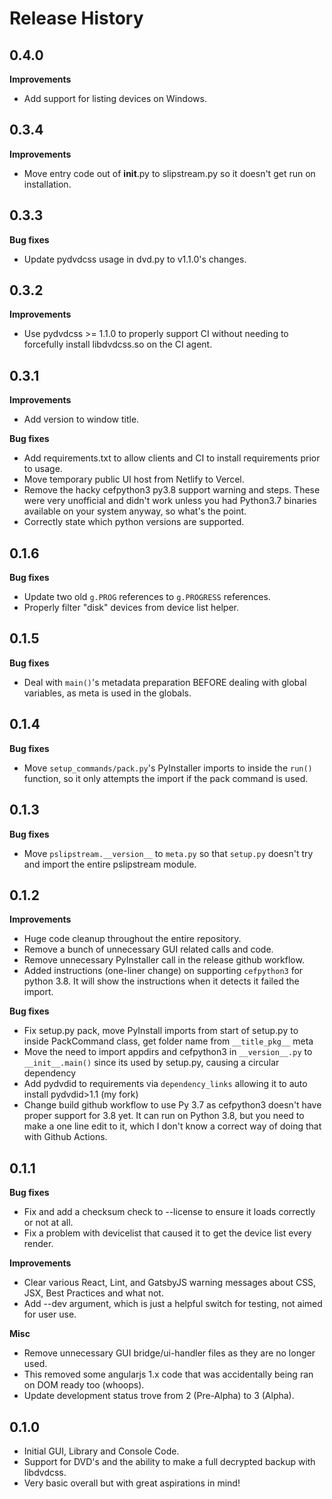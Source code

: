 # Release History

## 0.4.0

**Improvements**

- Add support for listing devices on Windows.

## 0.3.4

**Improvements**

- Move entry code out of __init__.py to slipstream.py so it doesn't get run on installation.

## 0.3.3

**Bug fixes**

- Update pydvdcss usage in dvd.py to v1.1.0's changes.

## 0.3.2

**Improvements**

- Use pydvdcss >= 1.1.0 to properly support CI without needing to forcefully install libdvdcss.so on the CI agent.

## 0.3.1

**Improvements**

- Add version to window title.

**Bug fixes**

- Add requirements.txt to allow clients and CI to install requirements prior to usage.
- Move temporary public UI host from Netlify to Vercel.
- Remove the hacky cefpython3 py3.8 support warning and steps. These were very unofficial and didn't work unless you
  had Python3.7 binaries available on your system anyway, so what's the point.
- Correctly state which python versions are supported.

## 0.1.6

**Bug fixes**

- Update two old `g.PROG` references to `g.PROGRESS` references.
- Properly filter "disk" devices from device list helper.

## 0.1.5

**Bug fixes**

- Deal with `main()`'s metadata preparation BEFORE dealing with global variables, as meta is used in the globals.

## 0.1.4

**Bug fixes**

- Move `setup_commands/pack.py`'s PyInstaller imports to inside the `run()` function, so it only attempts the import
  if the pack command is used.

## 0.1.3

**Bug fixes**

- Move `pslipstream.__version__` to `meta.py` so that `setup.py` doesn't try and import the entire pslipstream module.

## 0.1.2

**Improvements**

- Huge code cleanup throughout the entire repository.
- Remove a bunch of unnecessary GUI related calls and code.
- Remove unnecessary PyInstaller call in the release github workflow.
- Added instructions (one-liner change) on supporting `cefpython3` for python 3.8. It will show the instructions when
  it detects it failed the import.

**Bug fixes**

- Fix setup.py pack, move PyInstall imports from start of setup.py to inside PackCommand class, get folder name from
  `__title_pkg__` meta
- Move the need to import appdirs and cefpython3 in `__version__.py` to `__init__.main()` since its used by setup.py,
  causing a circular dependency
- Add pydvdid to requirements via `dependency_links` allowing it to auto install pydvdid>1.1 (my fork)
- Change build github workflow to use Py 3.7 as cefpython3 doesn't have proper support for 3.8 yet. It can run on
  Python 3.8, but you need to make a one line edit to it, which I don't know a correct way of doing that with Github
  Actions.

## 0.1.1

**Bug fixes**

- Fix and add a checksum check to --license to ensure it loads correctly or not at all.
- Fix a problem with devicelist that caused it to get the device list every render.

**Improvements**
- Clear various React, Lint, and GatsbyJS warning messages about CSS, JSX, Best Practices and what not.
- Add --dev argument, which is just a helpful switch for testing, not aimed for user use.

**Misc**
- Remove unnecessary GUI bridge/ui-handler files as they are no longer used.
- This removed some angularjs 1.x code that was accidentally being ran on DOM ready too (whoops).
- Update development status trove from 2 (Pre-Alpha) to 3 (Alpha).

## 0.1.0

- Initial GUI, Library and Console Code.
- Support for DVD's and the ability to make a full decrypted backup with libdvdcss.
- Very basic overall but with great aspirations in mind!
